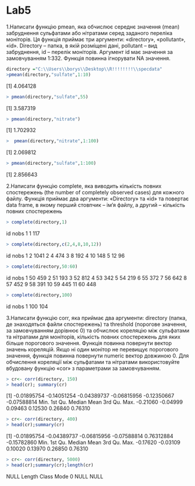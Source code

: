 
# Lab5

1.Написати функцію pmean, яка обчислює середнє значення (mean) забруднення сульфатами або нітратами серед заданого переліка моніторів. Ця функція приймає три аргументи: «directory», «pollutant», «id». Directory – папка, в якій розміщені дані, pollutant – вид забруднення, id – перелік моніторів. Аргумент id має значення за замовчуванням 1:332. Функція повинна ігнорувати NA значення.
```r
directory ="C:\\Users\\borys\\Desktop\\R!!!!!!!!\\specdata"
>pmean(directory,"sulfate",1:10)
```
[1] 4.064128
```r
> pmean(directory,"sulfate",55)
```
[1] 3.587319
```r
> pmean(directory,"nitrate")
```
[1] 1.702932
```r
>  pmean(directory,"nitrate",1:100)
```
[1] 2.069812
```r
> pmean(directory,"sulfate",1:100)
```
[1] 2.856643


2.Написати функцію complete, яка виводить кількість повних спостережень (the number of completely observed cases) для кожного файлу. Функція приймає два аргументи: «Directory» та «id» та повертає data frame, в якому перший стовпчик – ім’я файлу, а другий – кількість повних спостережень
```r
> complete(directory,1)
```
  id nobs
1  1  117
```r
> complete(directory,c(2,4,8,10,12))
```
  id nobs
1  2 1041
2  4  474
3  8  192
4 10  148
5 12   96
```r
> complete(directory,50:60)
```
   id nobs
1  50  459
2  51  193
3  52  812
4  53  342
5  54  219
6  55  372
7  56  642
8  57  452
9  58  391
10 59  445
11 60  448
```r
> complete(directory,100)
```
   id nobs
1 100  104

3.Написати функцію corr, яка приймає два аргументи: directory (папка, де знаходяться файли спостережень) та threshold (порогове значення, за замовчуванням дорівнює 0) та обчислює кореляцію між сульфатами та нітратами для моніторів, кількість повних спостережень для яких більше порогового значення. Функція повинна повернути вектор значень кореляцій. Якщо ні один монітор не перевищує порогового значення, функція повинна повернути numeric вектор довжиною 0. Для обчислення кореляції між сульфатами та нітратами використовуйте вбудовану функцію «cor» з параметрами за замовчуванням.
```r
> cr<- corr(directory, 150)
> head(cr); summary(cr)
```
[1] -0.01895754 -0.14051254 -0.04389737 -0.06815956 -0.12350667 -0.07588814
    Min.  1st Qu.   Median     Mean  3rd Qu.     Max. 
-0.21060 -0.04999  0.09463  0.12530  0.26840  0.76310
```r
> cr<- corr(directory, 400)
> head(cr);summary(cr)
```
[1] -0.01895754 -0.04389737 -0.06815956 -0.07588814  0.76312884 -0.15782860
    Min.  1st Qu.   Median     Mean  3rd Qu.     Max. 
-0.17620 -0.03109  0.10020  0.13970  0.26850  0.76310 
```r
> cr<- corr(directory, 5000)
> head(cr);summary(cr);length(cr)
```
NULL
Length  Class   Mode 
     0   NULL   NULL 
